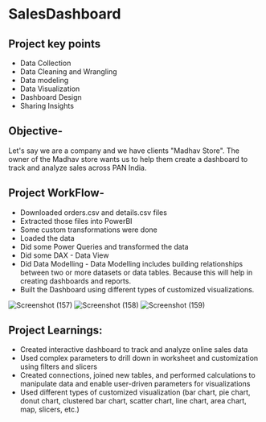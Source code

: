 # SalesDashboard
## Project key points
- Data Collection
- Data Cleaning and Wrangling
- Data modeling
- Data Visualization
- Dashboard Design
- Sharing Insights

## Objective-
Let's say we are a company and we have clients "Madhav Store". The owner of the Madhav store wants us to help them create a dashboard to track and analyze sales across PAN India.

## Project WorkFlow-
- Downloaded orders.csv and details.csv files
- Extracted those files into PowerBI
- Some custom transformations were done
- Loaded the data
- Did some Power Queries and transformed the data
- Did some DAX - Data View
- Did Data Modelling - Data Modelling includes building relationships between two or more datasets or data tables. Because this will help in creating dashboards and reports.
- Built the Dashboard using different types of customized visualizations.

![Screenshot (157)](https://github.com/SIDDHARTH107/SalesDashboard/assets/103374957/72ea4645-59fa-4261-bf90-e7d4cf218339)
![Screenshot (158)](https://github.com/SIDDHARTH107/SalesDashboard/assets/103374957/b3cc7837-5752-4091-bcd6-a38d8ddcf7c4)
![Screenshot (159)](https://github.com/SIDDHARTH107/SalesDashboard/assets/103374957/60e44634-d341-446a-8774-183dd052a02f)

## Project Learnings:
- Created interactive dashboard to track and analyze online sales data
- Used complex parameters to drill down in worksheet and customization using filters and slicers
- Created connections, joined new tables, and performed calculations to manipulate data and enable user-driven parameters for visualizations
- Used different types of customized visualization (bar chart, pie chart, donut chart, clustered bar chart, scatter chart, line chart, area chart, map, slicers, etc.)
